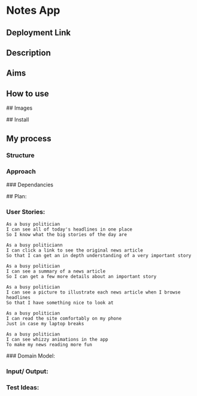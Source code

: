 # Notes App 

## Deployment Link

## Description 

## Aims 

## How to use

## Images 

## Install

## My process 
### Structure
### Approach
### Dependancies 



## Plan:
### User Stories: 

```
As a busy politician
I can see all of today's headlines in one place
So I know what the big stories of the day are

As a busy politiciann 
I can click a link to see the original news article
So that I can get an in depth understanding of a very important story

As a busy politician
I can see a summary of a news article
So I can get a few more details about an important story

As a busy politician
I can see a picture to illustrate each news article when I browse headlines
So that I have something nice to look at

As a busy politician
I can read the site comfortably on my phone
Just in case my laptop breaks

As a busy politician
I can see whizzy animations in the app
To make my news reading more fun
```

### Domain Model:
### Input/ Output:
### Test Ideas: